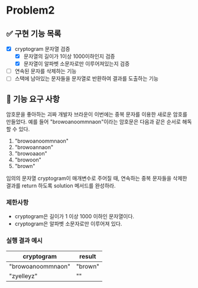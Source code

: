 # Problem2

## ✅ 구현 기능 목록
- [x] cryptogram 문자열 검증
  - [x] 문자열의 길이가 1이상 1000이하인지 검증
  - [x] 문자열이 알파벳 소문자로만 이루어져있는지 검증

- [ ] 연속된 문자를 삭제하는 기능
- [ ] 스택에 남아있는 문자들을 문자열로 반환하여 결과를 도출하는 기능

## 🚀 기능 요구 사항

암호문을 좋아하는 괴짜 개발자 브라운이 이번에는 중복 문자를 이용한 새로운 암호를 만들었다. 예를 들어 "browoanoommnaon"이라는 암호문은 다음과 같은 순서로 해독할 수 있다.

1. "browoanoommnaon"
2. "browoannaon"
3. "browoaaon"
4. "browoon"
5. "brown"

임의의 문자열 cryptogram이 매개변수로 주어질 때, 연속하는 중복 문자들을 삭제한 결과를 return 하도록 solution 메서드를 완성하라.

### 제한사항

- cryptogram은 길이가 1 이상 1000 이하인 문자열이다.
- cryptogram은 알파벳 소문자로만 이루어져 있다.

### 실행 결과 예시

| cryptogram | result |
| --- | --- |
| "browoanoommnaon" | "brown" |
| "zyelleyz" | "" |
